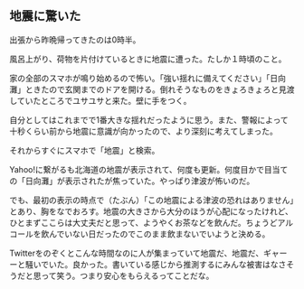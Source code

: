 ## 地震に驚いた
出張から昨晩帰ってきたのは0時半。

風呂上がり、荷物を片付けているときに地震に遭った。たしか１時頃のこと。

家の全部のスマホが鳴り始めるので怖い。「強い揺れに備えてください」「日向灘」ときたので玄関までのドアを開ける。倒れそうなものをきょろきょろと見渡していたところでユサユサと来た。壁に手をつく。

自分としてはこれまでで1番大きな揺れだったように思う。また、警報によって十秒くらい前から地震に意識が向かったので、より深刻に考えてしまった。

それからすぐにスマホで「地震」と検索。

Yahoo!に繋がるも北海道の地震が表示されて、何度も更新。何度目かで目当ての「日向灘」が表示されたが焦っていた。やっぱり津波が怖いのだ。

でも、最初の表示の時点で（たぶん）「この地震による津波の恐れはありません」とあり、胸をなでおろす。地震の大きさから大分のほうが心配になったけれど、ひとまずここらは大丈夫だと思って、ようやくお茶などを飲んだ。ちょうどアルコールを飲んでいない日だったのでこのまま飲まないでいようと決める。

Twitterをのぞくとこんな時間なのに人が集まっていて地震だ、地震だ、ギャーーと騒いでいた。良かった。書いている感じから推測するにみんな被害はなさそうだと思って笑う。つまり安心をもらえるってことだな。
